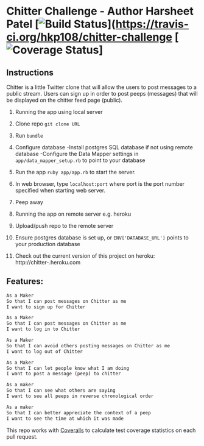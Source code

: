 Chitter Challenge - Author Harsheet Patel
[![Build Status](https://travis-ci.org/hkp108/chitter-challenge.svg?branch=master)](https://travis-ci.org/hkp108/chitter-challenge
[![Coverage Status](https://coveralls.io/repos/github/hkp108/chitter-challenge/badge.svg?branch=master)]
=================

Instructions
-------
Chitter is a little Twitter clone that will allow the users to post messages to a public stream. Users can sign up in order to post peeps (messages) that will be displayed on the chitter feed page (public).

1. Running the app using local server
  1. Clone repo ```git clone URL```
  2. Run ```bundle```
  3. Configure database
    -Install postgres SQL database if not using remote database
    -Configure the Data Mapper settings in `app/data_mapper_setup.rb` to point to your database
  4. Run the app ```ruby app/app.rb``` to start the server.
  5. In web browser, type `localhost:port` where port is the port number specified when starting web server.
  6. Peep away

2. Running the app on remote server e.g. heroku
  1. Upload/push repo to the remote server
  2. Ensure postgres database is set up, or `ENV['DATABASE_URL']` points to your production database
  3. Check out the current version of this project on heroku: http://chitter-.heroku.com

Features:
-------

```sh
As a Maker
So that I can post messages on Chitter as me
I want to sign up for Chitter

As a Maker
So that I can post messages on Chitter as me
I want to log in to Chitter

As a Maker
So that I can avoid others posting messages on Chitter as me
I want to log out of Chitter

As a Maker
So that I can let people know what I am doing  
I want to post a message (peep) to chitter

As a maker
So that I can see what others are saying  
I want to see all peeps in reverse chronological order

As a maker
So that I can better appreciate the context of a peep
I want to see the time at which it was made
```


This repo works with [Coveralls](https://coveralls.io/) to calculate test coverage statistics on each pull request.
